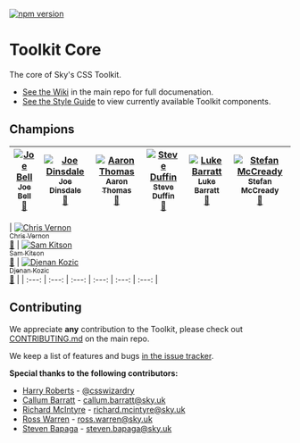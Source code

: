 [![npm version](https://badge.fury.io/js/sky-toolkit-core.svg)](https://badge.fury.io/js/sky-toolkit-core)

# Toolkit Core

The core of Sky's CSS Toolkit.

- [See the Wiki](https://github.com/sky-uk/toolkit/wiki/) in the main repo for full documenation.
- [See the Style Guide](http://sky-uk.github.io/toolkit/) to view currently available Toolkit components.

## Champions

| [![Joe Bell](https://avatars.githubusercontent.com/joebell93?s=100)<br /><sub>Joe Bell</sub>](https://github.com/joebell93)<br />[📧](mailto:joseph.bell@sky.uk) | [![Joe Dinsdale](https://avatars.githubusercontent.com/mrdinsdale?s=100)<br /><sub>Joe Dinsdale</sub>](https://github.com/mrdinsdale)<br />[📧](mailto:joseph.dinsdale@sky.uk) | [![Aaron Thomas](https://avatars.githubusercontent.com/aaronthomas?s=100)<br /><sub>Aaron Thomas</sub>](https://github.com/aaronthomas)<br />[📧](mailto:aaron.thomas@sky.uk) | [![Steve Duffin](https://avatars.githubusercontent.com/steveduffin?s=100)<br /><sub>Steve Duffin</sub>](https://github.com/skitson)<br />[📧](mailto:steve.duffin@sky.uk) | [![Luke Barratt](https://avatars.githubusercontent.com/lbarratt?s=100)<br /><sub>Luke Barratt</sub>](https://github.com/lbarratt)<br />[📧](mailto:luke.barratt@sky.uk) | [![Stefan McCready](https://avatars.githubusercontent.com/StefanMcCready?s=100)<br /><sub>Stefan McCready</sub>](https://github.com/StefanMcCready)<br />[📧](mailto:stefan.mccready@sky.uk) |
| :---: | :---: | :---: | :---: | :---: | :---: |

| [![Chris Vernon](https://avatars.githubusercontent.com/welikeideas?s=100)<br /><sub>Chris Vernon</sub>](https://github.com/welikeideas)<br />[📧](mailto:christopher.vernon@sky.uk) | [![Sam Kitson](https://avatars.githubusercontent.com/skitson?s=100)<br /><sub>Sam Kitson</sub>](https://github.com/skitson)<br />[📧](mailto:sam.kitson@sky.uk) | [![Djenan Kozic](https://avatars.githubusercontent.com/Djenan?s=100)<br /><sub>Djenan Kozic</sub>](https://github.com/Djenan)<br />[📧](mailto:jjenan.kozic@sky.uk) | 
| :---: | :---: | :---: | :---: | :---: | :---: |

## Contributing

We appreciate **any** contribution to the Toolkit, please check out [CONTRIBUTING.md](CONTRIBUTING.md) on the main repo.

We keep a list of features and bugs [in the issue tracker](https://github.com/sky-uk/toolkit-core/issues).

**Special thanks to the following contributors:**

- [Harry Roberts](https://github.com/csswizardry) - [@csswizardry](https://twitter.com/csswizardry)
- [Callum Barratt](https://github.com/cbarratt) - callum.barratt@sky.uk
- [Richard McIntyre](https://github.com/mackstar) - richard.mcintyre@sky.uk
- [Ross Warren](https://github.com/rosswarren) - ross.warren@sky.uk
- [Steven Bapaga](https://github.com/romidane) - steven.bapaga@sky.uk
